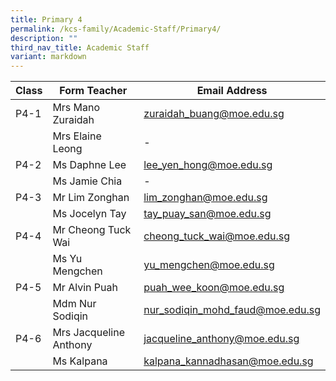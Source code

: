 ```yaml
---
title: Primary 4
permalink: /kcs-family/Academic-Staff/Primary4/
description: ""
third_nav_title: Academic Staff
variant: markdown
---
```

| Class | Form Teacher | Email Address |
| -------- | -------- | -------- |
| P4-1     | Mrs Mano Zuraidah     | zuraidah_buang@moe.edu.sg     |
|      | Mrs Elaine Leong     | -     |
| P4-2     | Ms Daphne Lee     | lee_yen_hong@moe.edu.sg     |
|      | Ms Jamie Chia     | -     |
| P4-3     | Mr Lim Zonghan     | lim_zonghan@moe.edu.sg     |
|      | Ms Jocelyn Tay     | tay_puay_san@moe.edu.sg     |
| P4-4     | Mr Cheong Tuck Wai     | cheong_tuck_wai@moe.edu.sg     |
|      | Ms Yu Mengchen     | yu_mengchen@moe.edu.sg     |
| P4-5     | Mr Alvin Puah     | puah_wee_koon@moe.edu.sg    |
|      | Mdm Nur Sodiqin     | nur_sodiqin_mohd_faud@moe.edu.sg     |
| P4-6     | Mrs Jacqueline Anthony     | jacqueline_anthony@moe.edu.sg     |
|      | Ms Kalpana      | kalpana_kannadhasan@moe.edu.sg     |